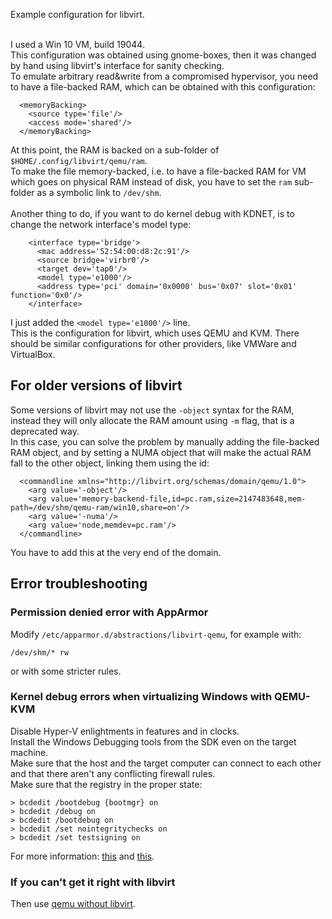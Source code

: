 Example configuration for libvirt. <br> <br>

I used a Win 10 VM, build 19044. <br>
This configuration was obtained using gnome-boxes, then it was changed by hand using libvirt's interface for sanity checking. <br>
To emulate arbitrary read&write from a compromised hypervisor, you need to have a file-backed RAM, which can be obtained with this configuration:

```
  <memoryBacking>
    <source type='file'/>
    <access mode='shared'/>
  </memoryBacking>
```
 
At this point, the RAM is backed on a sub-folder of ```$HOME/.config/libvirt/qemu/ram```. <br>
To make the file memory-backed, i.e. to have a file-backed RAM for VM which goes on physical RAM instead of disk, you have to set the ```ram``` sub-folder as a symbolic link to ```/dev/shm```. <br> <br>
Another thing to do, if you want to do kernel debug with KDNET, is to change the network interface's model type:

```
    <interface type='bridge'>
      <mac address='52:54:00:d8:2c:91'/>
      <source bridge='virbr0'/>
      <target dev='tap0'/>
      <model type='e1000'/>
      <address type='pci' domain='0x0000' bus='0x07' slot='0x01' function='0x0'/>
    </interface>
```

I just added the ```<model type='e1000'/>``` line. <br>
This is the configuration for libvirt, which uses QEMU and KVM. There should be similar configurations for other providers, like VMWare and VirtualBox.

## For older versions of libvirt

Some versions of libvirt may not use the ```-object``` syntax for the RAM, instead they will only allocate the RAM amount using ```-m``` flag, that is a deprecated way. <br>
In this case, you can solve the problem by manually adding the file-backed RAM object, and by setting a NUMA object that will make the actual RAM fall to the other object, linking them using the id:

```
  <commandline xmlns="http://libvirt.org/schemas/domain/qemu/1.0">
    <arg value='-object'/>
    <arg value='memory-backend-file,id=pc.ram,size=2147483648,mem-path=/dev/shm/qemu-ram/win10,share=on'/>
    <arg value='-numa'/>
    <arg value='node,memdev=pc.ram'/>
  </commandline>
```

You have to add this at the very end of the domain.

## Error troubleshooting

### Permission denied error with AppArmor
Modify ```/etc/apparmor.d/abstractions/libvirt-qemu```, for example with:

```
/dev/shm/* rw
```

or with some stricter rules.

### Kernel debug errors when virtualizing Windows with QEMU-KVM
Disable Hyper-V enlightments in features and in clocks. <br>
Install the Windows Debugging tools from the SDK even on the target machine. <br>
Make sure that the host and the target computer can connect to each other and that there aren't any conflicting firewall rules. <br>
Make sure that the registry in the proper state:

```
> bcdedit /bootdebug {bootmgr} on
> bcdedit /debug on
> bcdedit /bootdebug on
> bcdedit /set nointegritychecks on
> bcdedit /set testsigning on
```

For more information: [this](https://bugzilla.redhat.com/show_bug.cgi?format=multiple&id=1947015) and [this](http://hvinternals.blogspot.com/2021/01/hyper-v-debugging-for-beginners-2nd.html).

### If you can't get it right with libvirt
Then use [qemu without libvirt](https://developers.redhat.com/blog/2020/03/06/configure-and-run-a-qemu-based-vm-outside-of-libvirt#create_a_boot_script_from_the_qemu_command).
